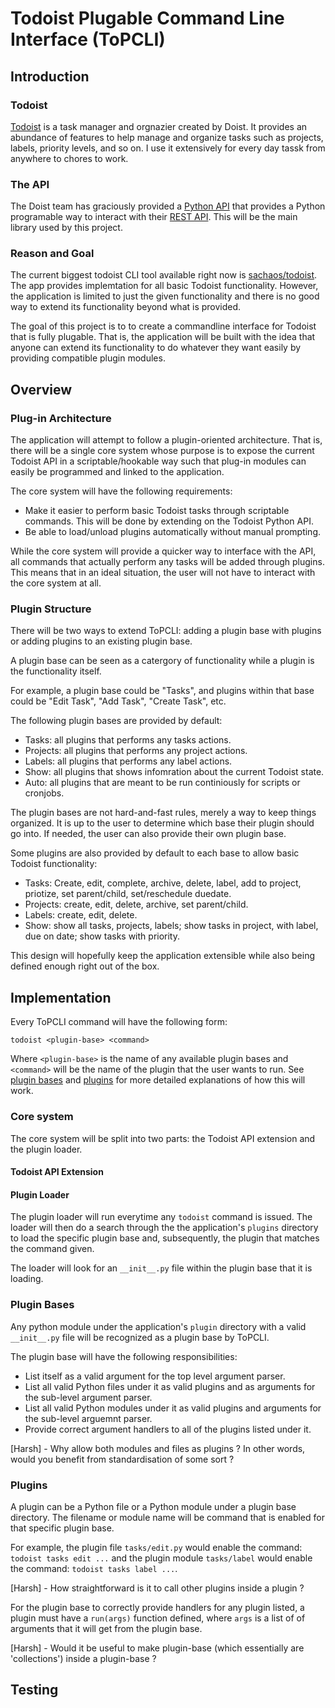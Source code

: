 # Todoist Plugable Command Line Interface (ToPCLI)

## Introduction

### Todoist
[Todoist](https://todoist.com/) is a task manager and orgnazier created by
Doist. It provides an abundance of features to help manage and organize tasks
such as projects, labels, priority levels, and so on. I use it extensively for
every day tassk from anywhere to chores to work.

### The API

The Doist team has graciously provided a [Python
API](https://github.com/doist/todoist-python) that provides a Python
programable way to interact with their [REST
API](https://developer.todoist.com/sync/v8/#summary-of-contents). This will be
the main library used by this project.


### Reason and Goal

The current biggest todoist CLI tool available right now is
[sachaos/todoist](https://github.com/sachaos/todoist). The app provides
implemtation for all basic Todoist functionality. However, the application is
limited to just the given functionality and there is no good way to extend its
functionality beyond what is provided.

The goal of this project is to to create a commandline interface for Todoist
that is fully plugable. That is, the application will be built with the idea
that anyone can extend its functionality to do whatever they want easily by
providing compatible plugin modules.

## Overview

### Plug-in Architecture

The application will attempt to follow a plugin-oriented architecture. That is,
there will be a single core system whose purpose is to expose the current
Todoist API in a scriptable/hookable way such that plug-in modules can easily
be programmed and linked to the application.

The core system will have the following requirements:
- Make it easier to perform basic Todoist tasks through scriptable commands.
  This will be done by extending on the Todoist Python API.
- Be able to load/unload plugins automatically without manual prompting.

While the core system will provide a quicker way to interface with the API, all
commands that actually perform any tasks will be added through plugins. This
means that in an ideal situation, the user will not have to interact with the
core system at all.

### Plugin Structure

There will be two ways to extend ToPCLI: adding a plugin base with plugins or
adding plugins to an existing plugin base.

A plugin base can be seen as a catergory of functionality while a plugin is the
functionality itself.

For example, a plugin base could be "Tasks", and plugins within that base could
be "Edit Task", "Add Task", "Create Task", etc.

The following plugin bases are provided by default:
- Tasks: all plugins that performs any tasks actions.
- Projects: all plugins that performs any project actions.
- Labels: all plugins that performs any label actions.
- Show: all plugins that shows infomration about the current Todoist state.
- Auto: all plugins that are meant to be run continiously for scripts or
  cronjobs.

The plugin bases are not hard-and-fast rules, merely a way to keep things
organized. It is up to the user to determine which base their plugin should go
into. If needed, the user can also provide their own plugin base.

Some plugins are also provided by default to each base to allow basic Todoist
functionality:
- Tasks: Create, edit, complete, archive, delete, label, add to project,
  priotize, set parent/child, set/reschedule duedate.
- Projects: create, edit, delete, archive, set parent/child.
- Labels: create, edit, delete.
- Show: show all tasks, projects, labels; show tasks in project, with label,
  due on date; show tasks with priority.

This design will hopefully keep the application extensible while also being
defined enough right out of the box.

## Implementation

Every ToPCLI command will have the following form:
```
todoist <plugin-base> <command>
```
Where `<plugin-base>` is the name of any available plugin bases and `<command>`
will be the name of the plugin that the user wants to run. See [plugin
bases](#plugin-bases) and [plugins](#plugins) for more detailed explanations of how
this will work.

### Core system

The core system will be split into two parts: the Todoist API extension and the
plugin loader.

#### Todoist API Extension

#### Plugin Loader

The plugin loader will run everytime any `todoist` command is issued. The loader
will then do a search through the the application's `plugins` directory to load
the specific plugin base and, subsequently, the plugin that matches the command
given.

The loader will look for an `__init__.py` file within the plugin base that it is
loading.

### Plugin Bases

Any python module under the application's `plugin` directory with a valid
`__init__.py` file will be recognized as a plugin base by ToPCLI.

The plugin base will have the following responsibilities:
- List itself as a valid argument for the top level argument parser.
- List all valid Python files under it as valid plugins and as arguments for the
  sub-level argument parser.
- List all valid Python modules under it as valid plugins and arguments for the
  sub-level arguemnt parser.
- Provide correct argument handlers to all of the plugins listed under it.

[Harsh] - Why allow both modules and files as plugins ? In other words, would you benefit from standardisation of some sort ?

### Plugins

A plugin can be a Python file or a Python module under a plugin base directory.
The filename or module name will be command that is enabled for that specific
plugin base.

For example, the plugin file `tasks/edit.py` would enable the command: `todoist
tasks edit ...` and the plugin module `tasks/label` would enable the command:
`todoist tasks label ...`.

[Harsh] - How straightforward is it to call other plugins inside a plugin ?

For the plugin base to correctly provide handlers for any plugin listed, a
plugin must have a `run(args)` function defined, where `args` is a list of of
arguments that it will get from the plugin base.

[Harsh] - Would it be useful to make plugin-base (which essentially are 'collections') inside a plugin-base ?

## Testing
